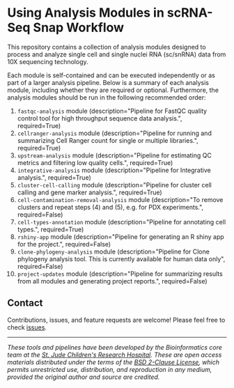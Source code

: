 # Using Analysis Modules in scRNA-Seq Snap Workflow

This repository contains a collection of analysis modules designed to process and analyze single cell and single nuclei RNA (sc/snRNA) data from 10X sequencing technology. 

Each module is self-contained and can be executed independently or as part of a larger analysis pipeline. Below is a summary of each analysis module, including whether they are required or optional. Furthermore, the analysis modules should be run in the following recommended order:

1. `fastqc-analysis` module (description="Pipeline for FastQC quality control tool for high throughput sequence data analysis.", required=True)
2. `cellranger-analysis` module (description="Pipeline for running and summarizing Cell Ranger count for single or multiple libraries.", required=True)
3. `upstream-analysis` module (description="Pipeline for estimating QC metrics and filtering low quality cells.", required=True)
4. `integrative-analysis` module (description="Pipeline for Integrative analysis.", required=True)
5. `cluster-cell-calling` module (description="Pipeline for cluster cell calling and gene marker analysis.", required=True)
6. `cell-contamination-removal-analysis` module (description="To remove clusters and repeat steps (4) and (5), e.g. for PDX experiments.", required=False)
7. `cell-types-annotation` module (description="Pipeline for annotating cell types.", required=True)
8. `rshiny-app` module (description="Pipeline for generating an R shiny app for the project.", required=False)
9. `clone-phylogeny-analysis` module (description="Pipeline for Clone phylogeny analysis tool. This is currently available for human data only", required=False)
10. `project-updates` module (description="Pipeline for summarizing results from all modules and generating project reports.", required=False)

## Contact

Contributions, issues, and feature requests are welcome! Please feel free to check [issues](https://github.com/stjude-dnb-binfcore/sc-rna-seq-snap/issues).

---

*These tools and pipelines have been developed by the Bioinformatics core team at the [St. Jude Children's Research Hospital](https://www.stjude.org/). These are open access materials distributed under the terms of the [BSD 2-Clause License](https://opensource.org/license/bsd-2-clause), which permits unrestricted use, distribution, and reproduction in any medium, provided the original author and source are credited.*
